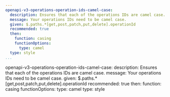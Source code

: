 ```yaml
---
openapi-v3-operations-operation-ids-camel-case:
  description: Ensures that each of the operations IDs are camel case.
  message: Your operations IDs need to be camel case.
  given: $.paths.*[get,post,patch,put,delete].operationId
  recommended: true
  then:
    function: casing
    functionOptions:
      type: camel
  type: style
...
```

openapi-v3-operations-operation-ids-camel-case:
  description: Ensures that each of the operations IDs are camel case.
  message: Your operations IDs need to be camel case.
  given: $.paths.*[get,post,patch,put,delete].operationId
  recommended: true
  then:
    function: casing
    functionOptions:
      type: camel
  type: style
